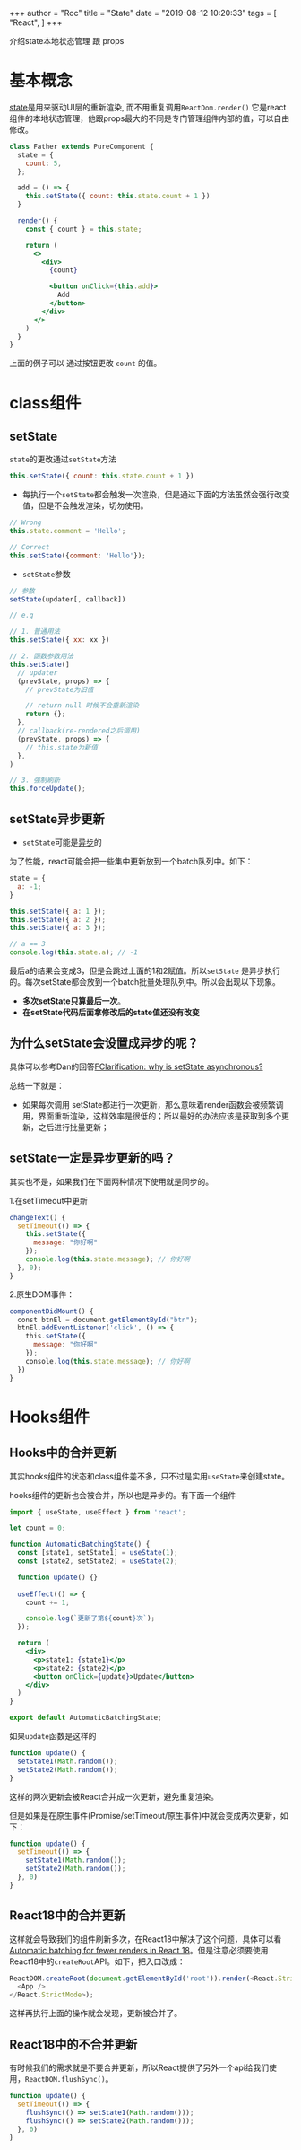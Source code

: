 +++
author = "Roc"
title = "State"
date = "2019-08-12 10:20:33"
tags = [
    "React",
]
+++

介绍state本地状态管理 跟 props

# 基本概念

[state](https://reactjs.org/docs/state-and-lifecycle.html)是用来驱动UI层的重新渲染, 而不用重复调用`ReactDom.render()`
它是react组件的本地状态管理，他跟props最大的不同是专门管理组件内部的值，可以自由修改。

```jsx
class Father extends PureComponent {
  state = {
    count: 5,
  };

  add = () => {
    this.setState({ count: this.state.count + 1 })
  }

  render() {
    const { count } = this.state;

    return (
      <>
        <div>
          {count}

          <button onClick={this.add}>
            Add
          </button>
        </div>
      </>
    )
  }
}
```

上面的例子可以 通过按钮更改 `count` 的值。

# class组件

## setState

`state`的更改通过`setState`方法

```jsx
this.setState({ count: this.state.count + 1 })
```

- 每执行一个`setState`都会触发一次渲染，但是通过下面的方法虽然会强行改变值，但是不会触发渲染，切勿使用。

```jsx
// Wrong
this.state.comment = 'Hello';

// Correct
this.setState({comment: 'Hello'});
```

- `setState`参数

```jsx
// 参数
setState(updater[, callback])

// e.g

// 1. 普通用法
this.setState({ xx: xx })

// 2. 函数参数用法
this.setState(]
  // updater
  (prevState, props) => {
    // prevState为旧值

    // return null 时候不会重新渲染
    return {};
  },
  // callback(re-rendered之后调用)
  (prevState, props) => {
    // this.state为新值
  },
)

// 3. 强制刷新
this.forceUpdate();
```

## setState异步更新

- `setState`可能是[异步](https://reactjs.org/docs/state-and-lifecycle.html#state-updates-may-be-asynchronous)的

为了性能，react可能会把一些集中更新放到一个batch队列中。如下：

```jsx
state = {
  a: -1;
}

this.setState({ a: 1 });
this.setState({ a: 2 });
this.setState({ a: 3 });

// a == 3
console.log(this.state.a); // -1
```

最后a的结果会变成3，但是会跳过上面的1和2赋值。所以`setState` 是异步执行的。每次setState都会放到一个batch批量处理队列中。所以会出现以下现象。

- **多次setState只算最后一次**。
- **在setState代码后面拿修改后的state值还没有改变**

## 为什么setState会设置成异步的呢？

具体可以参考Dan的回答[FClarification: why is setState asynchronous?
](https://github.com/facebook/react/issues/11527#issuecomment-360199710)

总结一下就是：

- 如果每次调用 setState都进行一次更新，那么意味着render函数会被频繁调用，界面重新渲染，这样效率是很低的；所以最好的办法应该是获取到多个更新，之后进行批量更新；

## setState一定是异步更新的吗？

其实也不是，如果我们在下面两种情况下使用就是同步的。

1.在setTimeout中更新

```jsx
changeText() {
  setTimeout(() => {
    this.setState({
      message: "你好啊"
    });
    console.log(this.state.message); // 你好啊
  }, 0);
}
```

2.原生DOM事件：

```jsx
componentDidMount() {
  const btnEl = document.getElementById("btn");
  btnEl.addEventListener('click', () => {
    this.setState({
      message: "你好啊"
    });
    console.log(this.state.message); // 你好啊
  })
}
```

# Hooks组件

## Hooks中的合并更新

其实hooks组件的状态和class组件差不多，只不过是实用`useState`来创建state。

hooks组件的更新也会被合并，所以也是异步的。有下面一个组件

```jsx
import { useState, useEffect } from 'react';

let count = 0;

function AutomaticBatchingState() {
  const [state1, setState1] = useState(1);
  const [state2, setState2] = useState(2);

  function update() {}
  
  useEffect(() => {
    count += 1;

    console.log(`更新了第${count}次`);
  });

  return (
    <div>
      <p>state1: {state1}</p>
      <p>state2: {state2}</p>
      <button onClick={update}>Update</button>
    </div>
  )
}

export default AutomaticBatchingState;
```

如果`update`函数是这样的

```js
function update() {
  setState1(Math.random());
  setState2(Math.random());
}
```

这样的两次更新会被React合并成一次更新，避免重复渲染。

但是如果是在原生事件(Promise/setTimeout/原生事件)中就会变成两次更新，如下：

```js
function update() {
  setTimeout(() => {
    setState1(Math.random());
    setState2(Math.random());
  }, 0)
}
```

## React18中的合并更新

这样就会导致我们的组件刷新多次，在React18中解决了这个问题，具体可以看[Automatic batching for fewer renders in React 18](https://github.com/reactwg/react-18/discussions/21)。但是注意必须要使用React18中的`createRoot`API。如下，把入口改成：

```js
ReactDOM.createRoot(document.getElementById('root')).render(<React.StrictMode>
  <App />
</React.StrictMode>);
```

这样再执行上面的操作就会发现，更新被合并了。

## React18中的不合并更新

有时候我们的需求就是不要合并更新，所以React提供了另外一个api给我们使用，`ReactDOM.flushSync()`。

```jsx
function update() {
  setTimeout(() => {
    flushSync(() => setState1(Math.random()));
    flushSync(() => setState2(Math.random()));
  }, 0)
}
```
